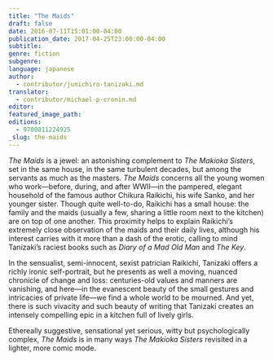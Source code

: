 ```yaml
---
title: "The Maids"
draft: false
date: 2016-07-11T15:01:00-04:00
publication_date: 2017-04-25T23:00:00-04:00
subtitle:
genre: fiction
subgenre:
language: japanese
author:
  - contributor/junichiro-tanizaki.md
translator:
  - contributor/michael-p-cronin.md
editor:
featured_image_path:
editions:
  - 9780811224925
_slug: the-maids
---
```


_The Maids_ is a jewel: an astonishing complement to _The Makioka Sisters_, set in the same house, in the same turbulent decades, but among the servants as much as the masters. _The Maids_ concerns all the young women who work—before, during, and after WWII—in the pampered, elegant household of the famous author Chikura Raikichi, his wife Sanko, and her younger sister. Though quite well-to-do, Raikichi has a small house: the family and the maids (usually a few, sharing a little room next to the kitchen) are on top of one another. This proximity helps to explain Raikichi’s extremely close observation of the maids and their daily lives, although his interest carries with it more than a dash of the erotic, calling to mind Tanizaki’s raciest books such as _Diary of a Mad Old Man_ and _The Key_.

In the sensualist, semi-innocent, sexist patrician Raikichi, Tanizaki offers a richly ironic self-portrait, but he presents as well a moving, nuanced chronicle of change and loss: centuries-old values and manners are vanishing, and here—in the evanescent beauty of the small gestures and intricacies of private life—we find a whole world to be mourned. And yet, there is such vivacity and such beauty of writing that Tanizaki creates an intensely compelling epic in a kitchen full of lively girls.

Ethereally suggestive, sensational yet serious, witty but psychologically complex, _The Maids_ is in many ways _The Makioka Sisters_ revisited in a lighter, more comic mode.

